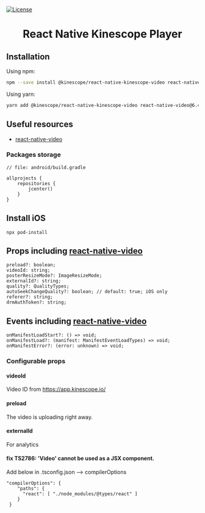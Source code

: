 [![License](https://img.shields.io/badge/License-Apache%202.0-blue.svg)](https://kinescope.io/)

<h1 align="center">React Native Kinescope Player</h1>

## Installation

Using npm:

```sh
npm --save install @kinescope/react-native-kinescope-video react-native-video@6.4.2 @react-native-async-storage/async-storage
```

Using yarn:

```sh
yarn add @kinescope/react-native-kinescope-video react-native-video@6.4.2 @react-native-async-storage/async-storage
```

## Useful resources
- [react-native-video](https://react-native-video.github.io/react-native-video)

### Packages storage
```
// file: android/build.gradle

allprojects {
    repositories {
        jcenter()
    }
}
```

## Install iOS

```
npx pod-install
```

## Props including [react-native-video](https://react-native-video.github.io/react-native-video/component/props)
```
preload?: boolean;
videoId: string;
posterResizeMode?: ImageResizeMode;
externalId?: string;
quality?: QualityTypes;
autoSeekChangeQuality?: boolean; // default: true; iOS only
referer?: string;
drmAuthToken?: string;
```

## Events including [react-native-video](https://react-native-video.github.io/react-native-video/component/events)
```
onManifestLoadStart?: () => void;
onManifestLoad?: (manifest: ManifestEventLoadTypes) => void;
onManifestError?: (error: unknown) => void;
```

### Configurable props

#### videoId
Video ID from https://app.kinescope.io/

#### preload
The video is uploading right away.

#### externalId
For analytics

#### fix TS2786: 'Video' cannot be used as a JSX component.
Add below in .tsconfig.json --> compilerOptions
```
"compilerOptions": {
    "paths": {
      "react": [ "./node_modules/@types/react" ]
    }
 }
```
